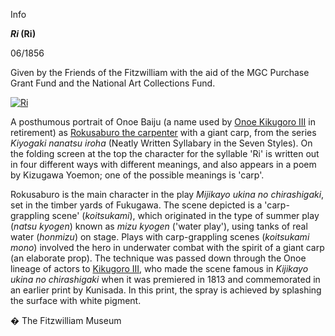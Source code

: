 Info

**_Ri_ (Ri)**

06/1856

Given by the Friends of the Fitzwilliam with the aid of the MGC Purchase Grant Fund and the National Art Collections Fund.

[![Ri](P.71-1999_small.jpg)](KUN/kunp71.htm)

A posthumous portrait of Onoe Baiju (a name used by [Onoe Kikugoro III](Group16pt1.htm) in retirement) as [Rokusaburo the carpenter](KUN/kunp72.htm) with a giant carp, from the series _Kiyogaki nanatsu iroha_ (Neatly Written Syllabary in the Seven Styles). On the folding screen at the top the character for the syllable 'Ri' is written out in four different ways with different meanings, and also appears in a poem by Kizugawa Yoemon; one of the possible meanings is 'carp'.

Rokusaburo is the main character in the play _Mijikayo ukina no chirashigaki_, set in the timber yards of Fukugawa. The scene depicted is a 'carp-grappling scene' (_koitsukami_), which originated in the type of summer play (_natsu kyogen_) known as _mizu kyogen_ ('water play'), using tanks of real water (_honmizu_) on stage. Plays with carp-grappling scenes (_koitsukami_ _mono_) involved the hero in underwater combat with the spirit of a giant carp (an elaborate prop). The technique was passed down through the Onoe lineage of actors to [Kikugoro III](Group16pt1.htm), who made the scene famous in _Kijikayo ukina no chirashigaki_ when it was premiered in 1813 and commemorated in an earlier print by Kunisada. In this print, the spray is achieved by splashing the surface with white pigment.


� The Fitzwilliam Museum
